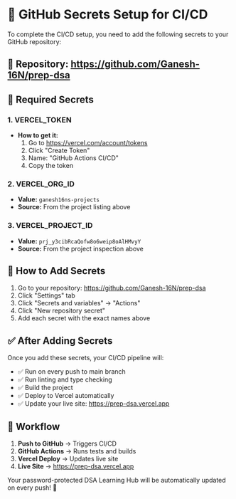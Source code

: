 # 🔧 GitHub Secrets Setup for CI/CD

To complete the CI/CD setup, you need to add the following secrets to your GitHub repository:

## 📍 Repository: https://github.com/Ganesh-16N/prep-dsa

## 🔑 Required Secrets

### 1. VERCEL_TOKEN
- **How to get it:**
  1. Go to https://vercel.com/account/tokens
  2. Click "Create Token"
  3. Name: "GitHub Actions CI/CD"
  4. Copy the token

### 2. VERCEL_ORG_ID
- **Value:** `ganesh16ns-projects`
- **Source:** From the project listing above

### 3. VERCEL_PROJECT_ID
- **Value:** `prj_y3cibRcaQofw8o6weip8oAlHMvyY`
- **Source:** From the project inspection above

## 🚀 How to Add Secrets

1. Go to your repository: https://github.com/Ganesh-16N/prep-dsa
2. Click "Settings" tab
3. Click "Secrets and variables" → "Actions"
4. Click "New repository secret"
5. Add each secret with the exact names above

## ✅ After Adding Secrets

Once you add these secrets, your CI/CD pipeline will:
- ✅ Run on every push to main branch
- ✅ Run linting and type checking
- ✅ Build the project
- ✅ Deploy to Vercel automatically
- ✅ Update your live site: https://prep-dsa.vercel.app

## 🔄 Workflow

1. **Push to GitHub** → Triggers CI/CD
2. **GitHub Actions** → Runs tests and builds
3. **Vercel Deploy** → Updates live site
4. **Live Site** → https://prep-dsa.vercel.app

Your password-protected DSA Learning Hub will be automatically updated on every push! 🎉 